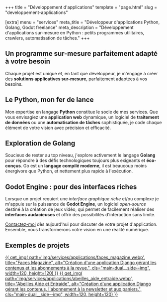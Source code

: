 +++
title = "Développement d'applications"
template = "page.html"
slug = "developpement-applications"

[extra]
menu = "services"
meta_title = "Développeur d'applications Python, Golang, Godot freelance"
meta_description = "Développement d'applications sur-mesure en Python : petits programmes utilitaires, crawlers, automatisation de tâches."
+++

<div class="main-dual--reverse">

<div class="main-dual__left">

## Un programme sur-mesure parfaitement adapté à votre besoin

Chaque projet est unique et, en tant que développeur, je m'engage à créer des **solutions applicatives sur-mesure**, parfaitement adaptées à vos besoins.

## Le Python, mon fer de lance

Mon expertise en langage **Python** constitue le socle de mes services. Que vous envisagiez une **application web** dynamique, un logiciel de **traitement de données** ou une **automatisation de tâches** sophistiquée, je code chaque élément de votre vision avec précision et efficacité.

## Exploration de Golang

Soucieux de rester au top niveau, j'explore activement le langage **Golang** pour répondre à des défis technologiques toujours plus exigeants et **éco-conçus**. Go est un **langage compilé moderne**, il est beaucoup moins énergivore que Python, et nettement plus rapide à l'exécution.

## Godot Engine : pour des interfaces riches

Lorsque un projet requiert une _interface graphique riche_ et/ou complexe je m'appuie sur la puissance de **Godot Engine**, un logiciel _open-source_ destiné à la création de jeux vidéo, qui permet de facilement réaliser des **interfaces audacieuses** et offrir des possibilités d'interaction sans limite.

[Contactez-moi](@/contact.md) dès aujourd'hui pour discuter de votre projet d'application. Ensemble, nous transformerons votre vision en une réalité numérique.

</div>

<div class="main-dual__right">

## Exemples de projets

<div class="gallery">
    <a href="/img/services/applications/faces_magazine.webp">
    {{ get_img(
        path='img/services/applications/faces_magazine.webp',
        title="Faces Magazine",
        alt="Création d'une application Django gérant les contenus et les abonnements à la revue.",
        cls="main-dual__side--img",
        width=120, height=120) }}</a>
    <a href="/img/services/applications/abeilles_aide_entraide.webp">
    {{ get_img(
        path='img/services/applications/abeilles_aide_entraide.webp',
        title="Abeilles Aide et Entraide",
        alt="Création d'une application Django gérant les contenus, l'abonnement à la newsletter et aux paniers.",
        cls="main-dual__side--img",
        width=120, height=120) }}</a>
</div>

</div>

</div>
